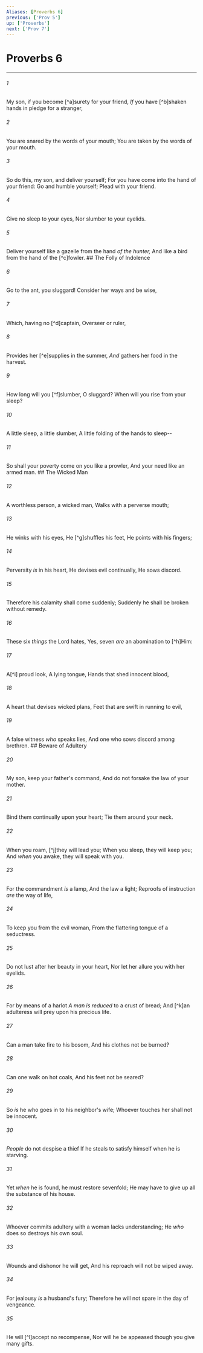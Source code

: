 ```yaml
---
Aliases: [Proverbs 6]
previous: ['Prov 5']
up: ['Proverbs']
next: ['Prov 7']
---
```

# Proverbs 6

***


###### 1 
My son, if you become [^a]surety for your friend, _If_ you have [^b]shaken hands in pledge for a stranger, 

###### 2 
You are snared by the words of your mouth; You are taken by the words of your mouth. 

###### 3 
So do this, my son, and deliver yourself; For you have come into the hand of your friend: Go and humble yourself; Plead with your friend. 

###### 4 
Give no sleep to your eyes, Nor slumber to your eyelids. 

###### 5 
Deliver yourself like a gazelle from the hand _of the hunter,_ And like a bird from the hand of the [^c]fowler. ## The Folly of Indolence 

###### 6 
Go to the ant, you sluggard! Consider her ways and be wise, 

###### 7 
Which, having no [^d]captain, Overseer or ruler, 

###### 8 
Provides her [^e]supplies in the summer, _And_ gathers her food in the harvest. 

###### 9 
How long will you [^f]slumber, O sluggard? When will you rise from your sleep? 

###### 10 
A little sleep, a little slumber, A little folding of the hands to sleep-- 

###### 11 
So shall your poverty come on you like a prowler, And your need like an armed man. ## The Wicked Man 

###### 12 
A worthless person, a wicked man, Walks with a perverse mouth; 

###### 13 
He winks with his eyes, He [^g]shuffles his feet, He points with his fingers; 

###### 14 
Perversity _is_ in his heart, He devises evil continually, He sows discord. 

###### 15 
Therefore his calamity shall come suddenly; Suddenly he shall be broken without remedy. 

###### 16 
These six _things_ the Lord hates, Yes, seven _are_ an abomination to [^h]Him: 

###### 17 
A[^i] proud look, A lying tongue, Hands that shed innocent blood, 

###### 18 
A heart that devises wicked plans, Feet that are swift in running to evil, 

###### 19 
A false witness _who_ speaks lies, And one who sows discord among brethren. ## Beware of Adultery 

###### 20 
My son, keep your father's command, And do not forsake the law of your mother. 

###### 21 
Bind them continually upon your heart; Tie them around your neck. 

###### 22 
When you roam, [^j]they will lead you; When you sleep, they will keep you; And _when_ you awake, they will speak with you. 

###### 23 
For the commandment _is_ a lamp, And the law a light; Reproofs of instruction _are_ the way of life, 

###### 24 
To keep you from the evil woman, From the flattering tongue of a seductress. 

###### 25 
Do not lust after her beauty in your heart, Nor let her allure you with her eyelids. 

###### 26 
For by means of a harlot _A man is reduced_ to a crust of bread; And [^k]an adulteress will prey upon his precious life. 

###### 27 
Can a man take fire to his bosom, And his clothes not be burned? 

###### 28 
Can one walk on hot coals, And his feet not be seared? 

###### 29 
So _is_ he who goes in to his neighbor's wife; Whoever touches her shall not be innocent. 

###### 30 
_People_ do not despise a thief If he steals to satisfy himself when he is starving. 

###### 31 
Yet _when_ he is found, he must restore sevenfold; He may have to give up all the substance of his house. 

###### 32 
Whoever commits adultery with a woman lacks understanding; He _who_ does so destroys his own soul. 

###### 33 
Wounds and dishonor he will get, And his reproach will not be wiped away. 

###### 34 
For jealousy _is_ a husband's fury; Therefore he will not spare in the day of vengeance. 

###### 35 
He will [^l]accept no recompense, Nor will he be appeased though you give many gifts.
